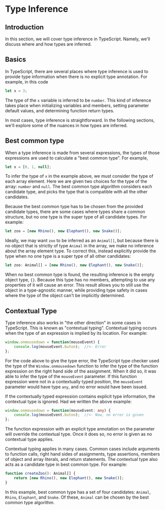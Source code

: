 # Type Inference

## Introduction

In this section, we will cover type inference in TypeScript. Namely, we'll discuss where and how types are inferred.

## Basics

In TypeScript, there are several places where type inference is used to provide type information when there is no explicit type annotation. For example, in this code

```ts
let x = 3;
```

The type of the `x` variable is inferred to be `number`.
This kind of inference takes place when initializing variables and members, setting parameter default values, and determining function return types.

In most cases, type inference is straightforward.
In the following sections, we'll explore some of the nuances in how types are inferred.

## Best common type

When a type inference is made from several expressions, the types of those expressions are used to calculate a "best common type". For example,

```ts
let x = [0, 1, null];
```

To infer the type of `x` in the example above, we must consider the type of each array element.
Here we are given two choices for the type of the array: `number` and `null`.
The best common type algorithm considers each candidate type, and picks the type that is compatible with all the other candidates.

Because the best common type has to be chosen from the provided candidate types, there are some cases where types share a common structure, but no one type is the super type of all candidate types. For example:

```ts
let zoo = [new Rhino(), new Elephant(), new Snake()];
```

Ideally, we may want `zoo` to be inferred as an `Animal[]`, but because there is no object that is strictly of type `Animal` in the array, we make no inference about the array element type.
To correct this, instead explicitly provide the type when no one type is a super type of all other candidates:

```ts
let zoo: Animal[] = [new Rhino(), new Elephant(), new Snake()];
```

When no best common type is found, the resulting inference is the empty object type, `{}`.
Because this type has no members, attempting to use any properties of it will cause an error.
This result allows you to still use the object in a type-agnostic manner, while providing type safety in cases where the type of the object can't be implicitly determined.

## Contextual Type

Type inference also works in "the other direction" in some cases in TypeScript.
This is known as "contextual typing". Contextual typing occurs when the type of an expression is implied by its location. For example:

```ts
window.onmousedown = function(mouseEvent) {
    console.log(mouseEvent.buton);  //<- Error
};
```

For the code above to give the type error, the TypeScript type checker used the type of the `Window.onmousedown` function to infer the type of the function expression on the right hand side of the assignment.
When it did so, it was able to infer the type of the `mouseEvent` parameter.
If this function expression were not in a contextually typed position, the `mouseEvent` parameter would have type `any`, and no error would have been issued.

If the contextually typed expression contains explicit type information, the contextual type is ignored.
Had we written the above example:

```ts
window.onmousedown = function(mouseEvent: any) {
    console.log(mouseEvent.buton);  //<- Now, no error is given
};
```

The function expression with an explicit type annotation on the parameter will override the contextual type.
Once it does so, no error is given as no contextual type applies.

Contextual typing applies in many cases.
Common cases include arguments to function calls, right hand sides of assignments, type assertions, members of object and array literals, and return statements.
The contextual type also acts as a candidate type in best common type. For example:

```ts
function createZoo(): Animal[] {
    return [new Rhino(), new Elephant(), new Snake()];
}
```

In this example, best common type has a set of four candidates: `Animal`, `Rhino`, `Elephant`, and `Snake`.
Of these, `Animal` can be chosen by the best common type algorithm.
